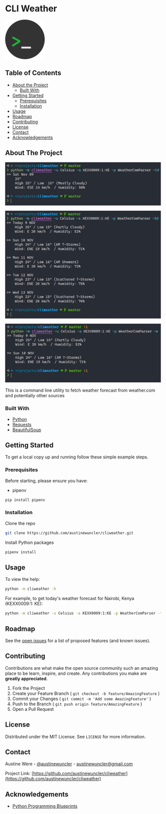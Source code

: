 <!-- PROJECT LOGO -->

# CLI Weather

[![Logo](images/logo.png)](https://github.com/austinewuncler/cliweather)

<!-- TABLE OF CONTENTS -->

## Table of Contents

<!-- markdownlint-disable MD004 -->

* [About the Project](#about-the-project)
  + [Built With](#built-with)
* [Getting Started](#getting-started)
  + [Prerequisites](#prerequisites)
  + [Installation](#installation)
* [Usage](#usage)
* [Roadmap](#roadmap)
* [Contributing](#contributing)
* [License](#license)
* [Contact](#contact)
* [Acknowledgements](#acknowledgements)

<!-- ABOUT THE PROJECT -->

## About The Project

![Screenshot](images/screenshot_today.png)

![Screenshot](images/screenshot_fivedays.png)

![Screenshot](images/screenshot_weekend.png)

This is a command line utility to fetch weather forecast from weather.com and potentially other sources

### Built With

* [Python](https://www.python.org)
* [Requests](https://pypi.org/project/requests)
* [BeautifulSoup](https://pypi.org/project/beautifulsoup4)

<!-- GETTING STARTED -->

## Getting Started

To get a local copy up and running follow these simple example steps.

### Prerequisites

Before starting, please ensure you have:

* pipenv

``` sh
pip install pipenv
```

### Installation

Clone the repo

``` sh
git clone https://github.com/austinewuncler/cliweather.git
```

Install Python packages

``` sh
pipenv install
```

<!-- USAGE EXAMPLES -->

## Usage

To view the help:

``` sh
python -m cliweather -h
```

For example, to get today's weather forecast for Nairobi, Kenya (KEXX0009:1: KE):

``` sh
python -m cliweather -u Celsius -a KEXX0009:1:KE -p WeatherComParser -td
```

<!-- ROADMAP -->

## Roadmap

See the [open issues](https://github.com/austinewuncler/cliweather/issues) for a list of proposed features (and known issues).

<!-- CONTRIBUTING -->

## Contributing

Contributions are what make the open source community such an amazing place to be learn, inspire, and create. Any contributions you make are **greatly appreciated**.

1. Fork the Project
2. Create your Feature Branch ( `git checkout -b feature/AmazingFeature` )
3. Commit your Changes ( `git commit -m 'Add some AmazingFeature'` )
4. Push to the Branch ( `git push origin feature/AmazingFeature` )
5. Open a Pull Request

<!-- LICENSE -->

## License

Distributed under the MIT License. See `LICENSE` for more information.

<!-- CONTACT -->

## Contact

Austine Were - [@austinewuncler](https://github.com/austinewuncler) - austinewuncler@gmail.com

Project Link: [https://github.com/austinewuncler/cliweather](https://github.com/austinewuncler/cliweather)

<!-- ACKNOWLEDGEMENTS -->

## Acknowledgements

* [Python Programming Blueprints](https://www.packtpub.com/application-development/python-programming-blueprints)

<!-- markdownlint-disable MD012 -->

